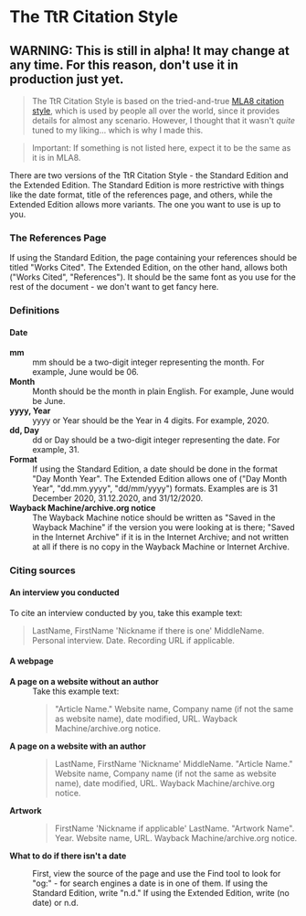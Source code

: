 # The TtR Citation Style

## WARNING: This is still in alpha! It may change at any time. For this reason, don't use it in production just yet.

> The TtR Citation Style is based on the tried-and-true [MLA8 citation style](https://pitt.libguides.com/citationhelp/mla8thedition), which is used by people all over the world, since it provides details for almost any scenario. However, I thought that it wasn't _quite_ tuned to my liking... which is why I made this.

> Important: If something is not listed here, expect it to be the same as it is in MLA8.

There are two versions of the TtR Citation Style - the Standard Edition and the Extended Edition. The Standard Edition is more restrictive with things like the date format, title of the references page, and others, while the Extended Edition allows more variants. The one you want to use is up to you.

### The References Page
If using the Standard Edition, the page containing your references should be titled "Works Cited". The Extended Edition, on the other hand, allows both ("Works Cited", "References"). It should be the same font as you use for the rest of the document - we don't want to get fancy here.

### Definitions
#### Date

<dl><dt><b>mm</b></dt>
  <dd>mm should be a two-digit integer representing the month. For example, June would be 06.</dd>
<dt><b>Month</b></dt>
  <dd>Month should be the month in plain English. For example, June would be June.</dd>
  <dt><b>yyyy, Year</b></dt>
  <dd>yyyy or Year should be the Year in 4 digits. For example, 2020.</dd>
  <dt><b>dd, Day</b></dt>
  <dd>dd or Day should be a two-digit integer representing the date. For example, 31.</dd>
  <dt><b>Format</b></dt>
<dd>If using the Standard Edition, a date should be done in the format "Day Month Year". The Extended Edition allows one of ("Day Month Year", "dd.mm.yyyy", "dd/mm/yyyy") formats. Examples are is 31 December 2020, 31.12.2020, and 31/12/2020.</dd>

<dt><b>Wayback Machine/archive.org notice</b></dt>

<dd>The Wayback Machine notice should be written as "Saved in the Wayback Machine" if the version you were looking at is there; "Saved in the Internet Archive" if it is in the Internet Archive; and not written at all if there is no copy in the Wayback Machine or Internet Archive.</dd>

</dl>

### Citing sources
#### An interview you conducted
To cite an interview conducted by you, take this example text:

> LastName, FirstName 'Nickname if there is one' MiddleName. Personal interview. Date. Recording URL if applicable.

#### A webpage

<dl>
  <dt><b>A page on a website without an author</b></dt>
<dd>Take this example text:

<blockquote> "Article Name." Website name, Company name (if not the same as website name), date modified, URL. Wayback Machine/archive.org notice.</blockquote>

</dd>

<dt><b>A page on a website with an author</b></dt>

<dd>

<blockquote>LastName, FirstName 'Nickname' MiddleName. "Article Name." Website name, Company name (if not the same as website name), date modified, URL. Wayback Machine/archive.org notice.</blockquote>

</dd>

<dt><b>Artwork</b></dt>
<dd>

<blockquote>FirstName 'Nickname if applicable' LastName. "Artwork Name". Year. Website name, URL. Wayback Machine/archive.org notice.</blockquote>

</dd>

<dt><b>What to do if there isn't a date</b></dt>

<dd>

First, view the source of the page and use the Find tool to look for "og:" - for search engines a date is in one of them. If using the Standard Edition, write "n.d." If using the Extended Edition, write (no date) or n.d.

</dd>
